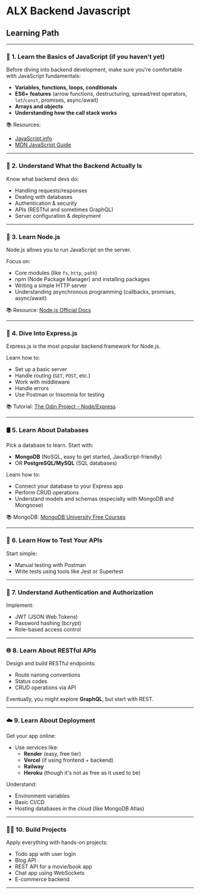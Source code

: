 # ALX Backend Javascript

## Learning Path
---

### 🧱 **1. Learn the Basics of JavaScript (if you haven’t yet)**
Before diving into backend development, make sure you're comfortable with JavaScript fundamentals:

- **Variables, functions, loops, conditionals**
- **ES6+ features** (arrow functions, destructuring, spread/rest operators, `let`/`const`, promises, async/await)
- **Arrays and objects**
- **Understanding how the call stack works**

📚 Resources:
- [JavaScript.info](https://javascript.info/)
- [MDN JavaScript Guide](https://developer.mozilla.org/en-US/docs/Web/JavaScript/Guide)

---

### 🔧 **2. Understand What the Backend Actually Is**
Know what backend devs do:
- Handling requests/responses
- Dealing with databases
- Authentication & security
- APIs (RESTful and sometimes GraphQL)
- Server configuration & deployment

---

### 🚀 **3. Learn Node.js**
Node.js allows you to run JavaScript on the server.

Focus on:
- Core modules (like `fs`, `http`, `path`)
- npm (Node Package Manager) and installing packages
- Writing a simple HTTP server
- Understanding asynchronous programming (callbacks, promises, async/await)

📚 Resource: [Node.js Official Docs](https://nodejs.org/en/docs)

---

### 🧰 **4. Dive Into Express.js**
Express.js is the most popular backend framework for Node.js.

Learn how to:
- Set up a basic server
- Handle routing (`GET`, `POST`, etc.)
- Work with middleware
- Handle errors
- Use Postman or Insomnia for testing

📚 Tutorial: [The Odin Project - Node/Express](https://www.theodinproject.com/paths/full-stack-javascript)

---

### 🛢️ **5. Learn About Databases**
Pick a database to learn. Start with:

- **MongoDB** (NoSQL, easy to get started, JavaScript-friendly)
- OR **PostgreSQL/MySQL** (SQL databases)

Learn how to:
- Connect your database to your Express app
- Perform CRUD operations
- Understand models and schemas (especially with MongoDB and Mongoose)

📚 MongoDB: [MongoDB University Free Courses](https://university.mongodb.com/)

---

### 🧪 **6. Learn How to Test Your APIs**
Start simple:
- Manual testing with Postman
- Write tests using tools like Jest or Supertest

---

### 🔐 **7. Understand Authentication and Authorization**
Implement:
- JWT (JSON Web Tokens)
- Password hashing (bcrypt)
- Role-based access control

---

### 🌐 **8. Learn About RESTful APIs**
Design and build RESTful endpoints:
- Route naming conventions
- Status codes
- CRUD operations via API

Eventually, you might explore **GraphQL**, but start with REST.

---

### ☁️ **9. Learn About Deployment**
Get your app online:
- Use services like:
  - **Render** (easy, free tier)
  - **Vercel** (if using frontend + backend)
  - **Railway**
  - **Heroku** (though it's not as free as it used to be)

Understand:
- Environment variables
- Basic CI/CD
- Hosting databases in the cloud (like MongoDB Atlas)

---

### 🧑‍💻 **10. Build Projects**
Apply everything with hands-on projects:
- Todo app with user login
- Blog API
- REST API for a movie/book app
- Chat app using WebSockets
- E-commerce backend
---
